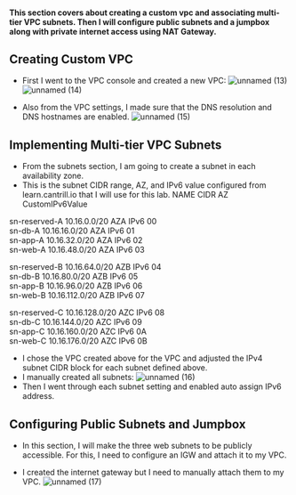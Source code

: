 #### This section covers about creating a custom vpc and associating multi-tier VPC subnets. Then I will configure public subnets and a jumpbox along with private internet access using NAT Gateway.

## Creating Custom VPC
* First I went to the VPC console and created a new VPC:
![unnamed (13)](https://github.com/yehjuneheo/AWS_HOL/assets/51499085/6e495436-c470-4c2e-bd7b-4ed53ad2e083)
![unnamed (14)](https://github.com/yehjuneheo/AWS_HOL/assets/51499085/762398a4-3be4-43e3-b5c9-9464e0ef30d6)

* Also from the VPC settings, I made sure that the DNS resolution and DNS hostnames are enabled.
![unnamed (15)](https://github.com/yehjuneheo/AWS_HOL/assets/51499085/701b46f9-e7b2-4e01-bce7-212b8c30a784)

## Implementing Multi-tier VPC Subnets
* From the subnets section, I am going to create a subnet in each availability zone.
* This is the subnet CIDR range, AZ, and IPv6 value configured from learn.cantrill.io that I will use for this lab.
NAME CIDR AZ CustomIPv6Value

sn-reserved-A 10.16.0.0/20 AZA IPv6 00  
sn-db-A 10.16.16.0/20 AZA IPv6 01  
sn-app-A 10.16.32.0/20 AZA IPv6 02  
sn-web-A 10.16.48.0/20 AZA IPv6 03  

sn-reserved-B 10.16.64.0/20 AZB IPv6 04  
sn-db-B 10.16.80.0/20 AZB IPv6 05  
sn-app-B 10.16.96.0/20 AZB IPv6 06  
sn-web-B 10.16.112.0/20 AZB IPv6 07  

sn-reserved-C 10.16.128.0/20 AZC IPv6 08  
sn-db-C 10.16.144.0/20 AZC IPv6 09  
sn-app-C 10.16.160.0/20 AZC IPv6 0A  
sn-web-C 10.16.176.0/20 AZC IPv6 0B  

* I chose the VPC created above for the VPC and adjusted the IPv4 subnet CIDR block for each subnet defined above.
* I manually created all subnets:
![unnamed (16)](https://github.com/yehjuneheo/AWS_HOL/assets/51499085/d6f88545-96a6-4c9b-a836-95d1e9f01e5c)
* Then I went through each subnet setting and enabled auto assign IPv6 address.

## Configuring Public Subnets and Jumpbox
* In this section, I will make the three web subnets to be publicly accessible. For this, I need to configure an IGW and attach it to my VPC.

* I created the internet gateway but I need to manually attach them to my VPC.
![unnamed (17)](https://github.com/yehjuneheo/AWS_HOL/assets/51499085/d57bcdc0-9724-4701-9890-658d30bd201d)






